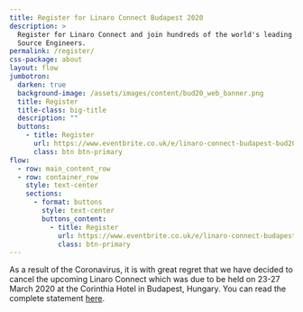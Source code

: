 ```yaml
---
title: Register for Linaro Connect Budapest 2020
description: >
  Register for Linaro Connect and join hundreds of the world's leading Arm Open
  Source Engineers.
permalink: /register/
css-package: about
layout: flow
jumbotron:
  darken: true
  background-image: /assets/images/content/bud20_web_banner.png
  title: Register
  title-class: big-title
  description: ""
  buttons:
    - title: Register
      url: https://www.eventbrite.co.uk/e/linaro-connect-budapest-bud20-registration-80390332649
      class: btn btn-primary
flow:
  - row: main_content_row
  - row: container_row
    style: text-center
    sections:
      - format: buttons
        style: text-center
        buttons_content:
          - title: Register
            url: https://www.eventbrite.co.uk/e/linaro-connect-budapest-bud20-registration-80390332649
            class: btn-primary
---
```


As a result of the Coronavirus, it is with great regret that we have decided to cancel the upcoming Linaro Connect which was due to be held on 23-27 March 2020 at the Corinthia Hotel in Budapest, Hungary. You can read the complete statement [here]().
